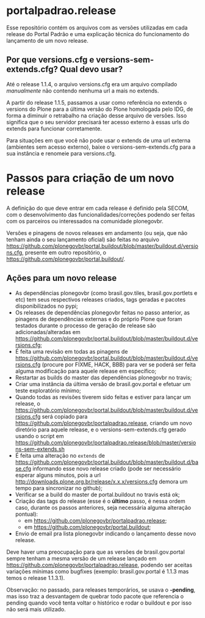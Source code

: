 portalpadrao.release
====================

Esse repositório contém os arquivos com as versões utilizadas em cada release do Portal Padrão e uma explicação técnica do funcionamento do lançamento de um novo release.

Por que versions.cfg e versions-sem-extends.cfg? Qual devo usar?
-------------------------------------------------------------

Até o release 1.1.4, o arquivo versions.cfg era um arquivo compilado *manualmente* não contendo nenhuma url a mais no extends.

A partir do release 1.1.5, passamos a usar como referência no extends o versions do Plone para a última versão do Plone homologada pelo IDG, de forma a diminuir o retrabalho na criação desse arquivo de versões. Isso significa que o seu servidor precisará ter acesso externo à essas urls do extends para funcionar corretamente.

Para situações em que você não pode usar o extends de uma url externa (ambientes sem acesso externo), baixe o versions-sem-extends.cfg para a sua instância e renomeie para versions.cfg.

Passos para criação de um novo release
======================================

A definição do que deve entrar em cada release é definido pela SECOM, com o desenvolvimento das funcionalidades/correções podendo ser feitas com os parceiros ou interessados na comunidade plonegovbr.

Versões e pinagens de novos releases em andamento (ou seja, que não tenham ainda o seu lançamento oficial) são feitas no arquivo https://github.com/plonegovbr/portal.buildout/blob/master/buildout.d/versions.cfg, presente em outro repositório, o https://github.com/plonegovbr/portal.buildout/.

Ações para um novo release
---------------------------

- As dependências plonegovbr (como brasil.gov.tiles, brasil.gov.portlets e etc) tem seus respectivos releases criados, tags geradas e pacotes disponibilizados no pypi;
- Os releases de dependências plonegovbr feitas no passo anterior, as pinagens de dependências externas e do próprio Plone que foram testados durante o processo de geração de release são adicionadas/alteradas em https://github.com/plonegovbr/portal.buildout/blob/master/buildout.d/versions.cfg;
- É feita uma revisão em todas as pinagens de https://github.com/plonegovbr/portal.buildout/blob/master/buildout.d/versions.cfg (procure por FIXME, HACK, BBB) para ver se poderá ser feita alguma modificação para aquele release em específico;
- Restartar as builds do master das dependências plonegovbr no travis;
- Criar uma instância da última versão de brasil.gov.portal e efetuar um teste exploratório mínimo;
- Quando todas as revisões tiverem sido feitas e estiver para lançar um release, o https://github.com/plonegovbr/portal.buildout/blob/master/buildout.d/versions.cfg será copiado para https://github.com/plonegovbr/portalpadrao.release, criando um novo diretório para aquele release, e o versions-sem-extends.cfg gerado usando o script em https://github.com/plonegovbr/portalpadrao.release/blob/master/versions-sem-extends.sh
- É feita uma alteração no `extends` de https://github.com/plonegovbr/portal.buildout/blob/master/buildout.d/base.cfg informando esse novo release criado (pode ser necessário esperar alguns minutos, pois a url http://downloads.plone.org.br/release/x.x.x/versions.cfg demora um tempo para sincronizar no github);
- Verificar se a build do master de portal.buildout no travis está ok;
- Criação das tags do release (esse é o **último** passo, é nessa ordem caso, durante os passos anteriores, seja necessária alguma alteração pontual):
    - em https://github.com/plonegovbr/portalpadrao.release;
    - em https://github.com/plonegovbr/portal.buildout;
- Envio de email pra lista plonegovbr indicando o lançamento desse novo release.

Deve haver uma preocupação para que as versões de brasil.gov.portal sempre tenham a mesma versão de um release lançado em https://github.com/plonegovbr/portalpadrao.release, podendo ser aceitas variações mínimas como bugfixes (exemplo: brasil.gov.portal é 1.1.3 mas temos o release 1.1.3.1).

Observação: no passado, para releases temporários, se usava o **-pending**, mas isso traz a desvantagem de quebrar todo pacote que referencia o pending quando você tenta voltar o histórico e rodar o buildout e por isso não será mais utilizado.
